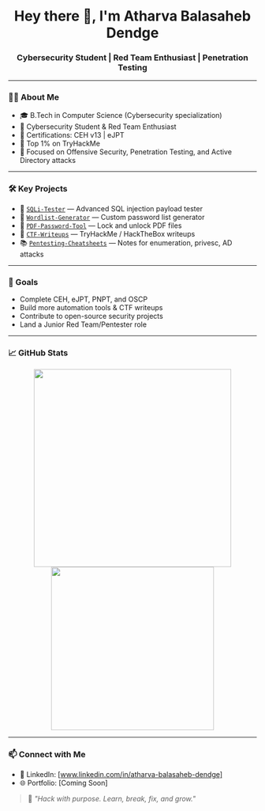 <h1 align="center">Hey there 👋, I'm Atharva Balasaheb Dendge</h1>
<h3 align="center">Cybersecurity Student | Red Team Enthusiast | Penetration Testing</h3>

---

### 👨‍💻 About Me
- 🎓 B.Tech in Computer Science (Cybersecurity specialization)  
- 🔐 Cybersecurity Student & Red Team Enthusiast  
- 📜 Certifications: CEH v13 | eJPT  
- 🎯 Top 1% on TryHackMe
- 🚀 Focused on Offensive Security, Penetration Testing, and Active Directory attacks

---

### 🛠️ Key Projects
- 🔎 [`SQLi-Tester`](https://github.com/AtharvaDendge/SQLi-Tester) — Advanced SQL injection payload tester  
- 🧰 [`Wordlist-Generator`](https://github.com/AtharvaDendge/Wordlist-Generator) — Custom password list generator  
- 🔐 [`PDF-Password-Tool`](https://github.com/AtharvaDendge/PDF-Password-Tool) — Lock and unlock PDF files  
- 🧠 [`CTF-Writeups`](https://github.com/AtharvaDendge/CTF-Writeups) — TryHackMe / HackTheBox writeups  
- 📚 [`Pentesting-Cheatsheets`](https://github.com/AtharvaDendge/Pentesting-Cheatsheets) — Notes for enumeration, privesc, AD attacks

---

### 🚀 Goals
- Complete CEH, eJPT, PNPT, and OSCP  
- Build more automation tools & CTF writeups  
- Contribute to open-source security projects  
- Land a Junior Red Team/Pentester role

---

### 📈 GitHub Stats
<p align="center">
  <img src="https://github-readme-stats.vercel.app/api?username=AtharvaDendge&show_icons=true&theme=radical" width="400"/>
  <img src="https://github-readme-stats.vercel.app/api/top-langs/?username=AtharvaDendge&layout=compact&theme=radical" width="330"/>
</p>

---

### 📫 Connect with Me
- 💼 LinkedIn: [www.linkedin.com/in/atharva-balasaheb-dendge] 
- 🌐 Portfolio: [Coming Soon]  

> 🚨 *"Hack with purpose. Learn, break, fix, and grow."*
